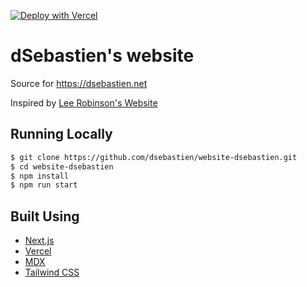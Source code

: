 [![Deploy with Vercel](https://vercel.com/button)](https://vercel.com/new/git/external?repository-url=https%3A%2F%2Fgithub.com%2Fdsebastien%2Fwebsite-dsebastien)

# dSebastien's website

Source for https://dsebastien.net

Inspired by [Lee Robinson's Website](https://leerob.io)

## Running Locally

```bash
$ git clone https://github.com/dsebastien/website-dsebastien.git
$ cd website-dsebastien
$ npm install
$ npm run start
```

## Built Using

- [Next.js](https://nextjs.org/)
- [Vercel](https://vercel.com)
- [MDX](https://github.com/mdx-js/mdx)
- [Tailwind CSS](https://tailwindcss.com/)

